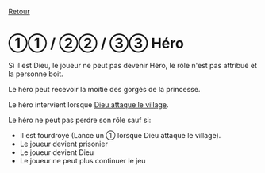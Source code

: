 [Retour](..)

# ①① / ②② / ③③ Héro
Si il est Dieu, le joueur ne peut pas devenir Héro, le rôle n'est pas attribué et la personne boit.

Le héro peut recevoir la moitié des gorgés de la princesse.

Le héro intervient lorsque [Dieu attaque le village](../special/attaque).

Le héro ne peut pas perdre son rôle sauf si:
- Il est fourdroyé (Lance un ① lorsque Dieu attaque le village).
- Le joueur devient prisonier
- Le joueur devient Dieu
- Le joueur ne peut plus continuer le jeu

